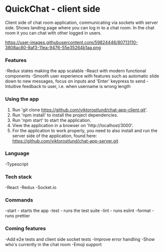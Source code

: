# QuickChat - client side

Client side of chat room application, communicating via sockets with server side. Shows landing page where you can log in to a chat room. In the chat room it you can chat with other logged in users.

https://user-images.githubusercontent.com/59824446/80713110-3808ac80-8af3-11ea-9476-55e35264b1aa.png

### Features
-Redux states making the app scalable
-React with modern functional components
-Smooth user experience with features such as automatic slide down to new messages, focus on inputs and 'Enter' keypress to send
-Intuitive feedback to user, i.e. when username is wrong length

### Using the app
1. Run 'git clone https://github.com/viktorostlund/chat-app-client.git'.
2. Run 'npm install' to install the project dependencies.
3. Run 'npm start' to start the application.
4. View the application in a browser on 'http://localhost/3000'.
5. For the application to work properly, you need to also install and run the server side of the application, found here: https://github.com/viktorostlund/chat-app-server.git

### Language
-Typescript

### Tech stack
-React
-Redux
-Socket.io

### Commands
-start - starts the app
-test - runs the test suite
-lint - runs eslint
-format - runs prettier

### Coming features
-Add e2e tests and client side socket tests
-Improve error handling
-Show who's currently in the chat room
-Emoji support
